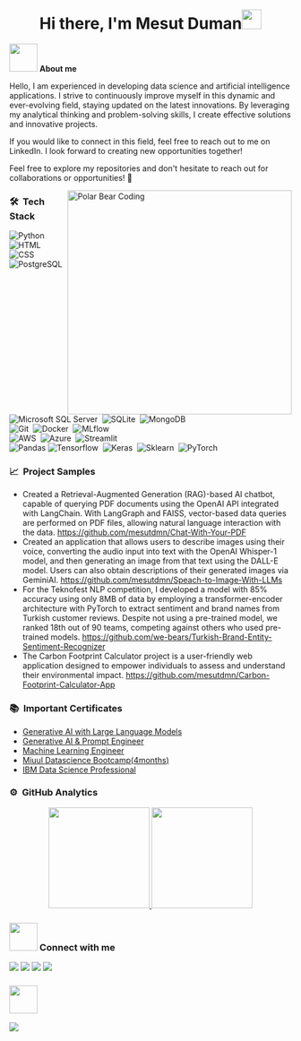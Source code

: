 <h1 align="center"><b>Hi there, I'm Mesut Duman</b><img src="https://media.giphy.com/media/hvRJCLFzcasrR4ia7z/giphy.gif" width="35"></h1>

<picture><img src = "https://github.com/mesutdmn/mesutdmn/assets/72805471/7cc7d2e0-8dd0-4645-878b-3b3b0267afaa" width = 50px></picture> <b>About me</b>

Hello, I am experienced in developing data science and artificial intelligence applications. I strive to continuously improve myself in this dynamic and ever-evolving field, staying updated on the latest innovations. By leveraging my analytical thinking and problem-solving skills, I create effective solutions and innovative projects.

If you would like to connect in this field, feel free to reach out to me on LinkedIn. I look forward to creating new opportunities together!

Feel free to explore my repositories and don't hesitate to reach out for collaborations or opportunities! 🌟

<img alt="Polar Bear Coding" src="https://github.com/mesutdmn/mesutdmn/assets/72805471/78521764-cd91-44bc-8634-5feea6e02f93" width="400px" align="right"/>

<h3>🛠 &nbsp;Tech Stack</h3>

![Python](https://img.shields.io/badge/-Python-05122A?style=flat-square&logo=python)&nbsp;
![HTML](https://img.shields.io/badge/-HTML-05122A?style=flat-square&logo=HTML5)&nbsp;
![CSS](https://img.shields.io/badge/-CSS-05122A?style=flat-square&logo=CSS3)&nbsp;
<br>
![PostgreSQL](https://img.shields.io/badge/-PostgreSQL-05122A?style=flat-square&logo=PostgreSQL)&nbsp;
![Microsoft SQL Server](https://img.shields.io/badge/-Microsoft_SQL_Server-05122A?style=flat-square&logo=microsoft-sql-server)&nbsp;
![SQLite](https://img.shields.io/badge/-SQLite-05122A?style=flat-square&logo=SQLite)&nbsp;
![MongoDB](https://img.shields.io/badge/-MongoDB-05122A?style=flat-square&logo=mongodb)&nbsp;
<br>
![Git](https://img.shields.io/badge/-Git-05122A?style=flat-square&logo=git)&nbsp;
![Docker](https://img.shields.io/badge/-Docker-05122A?style=flat-square&logo=docker)&nbsp;
![MLflow](https://img.shields.io/badge/-MLflow-05122A?style=flat-square&logo=mlflow)&nbsp;
<br>
![AWS](https://img.shields.io/badge/-AWS-05122A?style=flat-square&logo=amazonaws)&nbsp;
![Azure](https://img.shields.io/badge/-Azure-05122A?style=flat-square&logo=microsoftazure)&nbsp;
![Streamlit](https://img.shields.io/badge/-Streamlit-05122A?style=flat-square&logo=streamlit)&nbsp;
<br>
![Pandas](https://img.shields.io/badge/-Pandas-05122A?style=flat-square&logo=pandas)
![Tensorflow](https://img.shields.io/badge/-Tensorflow-05122A?style=flat-square&logo=Tensorflow)&nbsp;
![Keras](https://img.shields.io/badge/-Keras-05122A?style=flat-square&logo=Keras)&nbsp;
![Sklearn](https://img.shields.io/badge/-Sklearn-05122A?style=flat-square&logo=scikitlearn)&nbsp;
![PyTorch](https://img.shields.io/badge/-PyTorch-05122A?style=flat-square&logo=PyTorch)&nbsp;
<br>

<h3>📈 &nbsp;Project Samples</h3>

- Created a Retrieval-Augmented Generation (RAG)-based AI chatbot, capable of querying PDF documents using the OpenAI API integrated with LangChain. With LangGraph and FAISS, vector-based data queries are performed on PDF files, allowing natural language interaction with the data. https://github.com/mesutdmn/Chat-With-Your-PDF
- Created an application that allows users to describe images using their voice, converting the audio input into text with the OpenAI Whisper-1 model, and then generating an image from that text using the DALL-E model. Users can also obtain descriptions of their generated images via GeminiAI. https://github.com/mesutdmn/Speach-to-Image-With-LLMs
- For the Teknofest NLP competition, I developed a model with 85% accuracy using only 8MB of data by employing a transformer-encoder architecture with PyTorch to extract sentiment and brand names from Turkish customer reviews. Despite not using a pre-trained model, we ranked 18th out of 90 teams, competing against others who used pre-trained models. https://github.com/we-bears/Turkish-Brand-Entity-Sentiment-Recognizer
- The Carbon Footprint Calculator project is a user-friendly web application designed to empower individuals to assess and understand their environmental impact. https://github.com/mesutdmn/Carbon-Footprint-Calculator-App

<h3>📚 &nbsp;Important Certificates</h3>

- [Generative AI with Large Language Models](https://www.coursera.org/account/accomplishments/verify/EUGWMLG4QHGL)
- [Generative AI & Prompt Engineer](https://learning.miuul.com/certificates/xieruig2ls)
- [Machine Learning Engineer](https://www.datacamp.com/completed/statement-of-accomplishment/track/d65330b892050d64108f9738cf9f552c968c3f5a)
- [Miuul Datascience Bootcamp(4months)](https://certificate.miuul.com/mesut_duman)
- [IBM Data Science Professional](https://www.coursera.org/account/accomplishments/professional-cert/XADPDQAWM2ZN)



<h3>⚙️ &nbsp;GitHub Analytics</h3>
<p align="center">
<a href="https://github.com/mesutdmn">
  <img height="180em" src="https://github-readme-stats-eight-theta.vercel.app/api?username=mesutdmn&show_icons=true&theme=algolia&include_all_commits=true&count_private=true"/>
  <img height="180em" src="https://github-readme-stats-eight-theta.vercel.app/api/top-langs/?username=mesutdmn&layout=compact&langs_count=8&theme=algolia"/>
</a>
</p>

<h3> <img src='https://github.com/mesutdmn/mesutdmn/assets/72805471/315a9388-702c-4161-9782-e72511e07bc2' width="50px"> Connect with me </h3>
<a target="_blank" href="https://www.linkedin.com/in/mesut-duman/"><img src="https://img.shields.io/badge/-LinkedIn-0077B5?style=for-the-badge&logo=Linkedin&logoColor=white"></img></a>
<a target="_blank" href="https://www.kaggle.com/dumanmesut"><img src="https://img.shields.io/badge/Kaggle-035a7d?style=for-the-badge&logo=kaggle&logoColor=white"></img></a>
<a target="_blank" href="https://medium.com/@dumanmesut"><img src="https://img.shields.io/badge/Medium-12100E?style=for-the-badge&logo=medium&logoColor=white"></img></a>
<a target="_blank" href="https://share.streamlit.io/user/mesutdmn"><img src="https://img.shields.io/badge/Streamlit-CC100E?style=for-the-badge&logo=streamlit&logoColor=white"></img></a>


<h3 ><img src='https://github.com/images/mona-whisper.gif' width="50px"> </h3>

![](https://komarev.com/ghpvc/?username=mesutdmn&style=for-the-badge)


